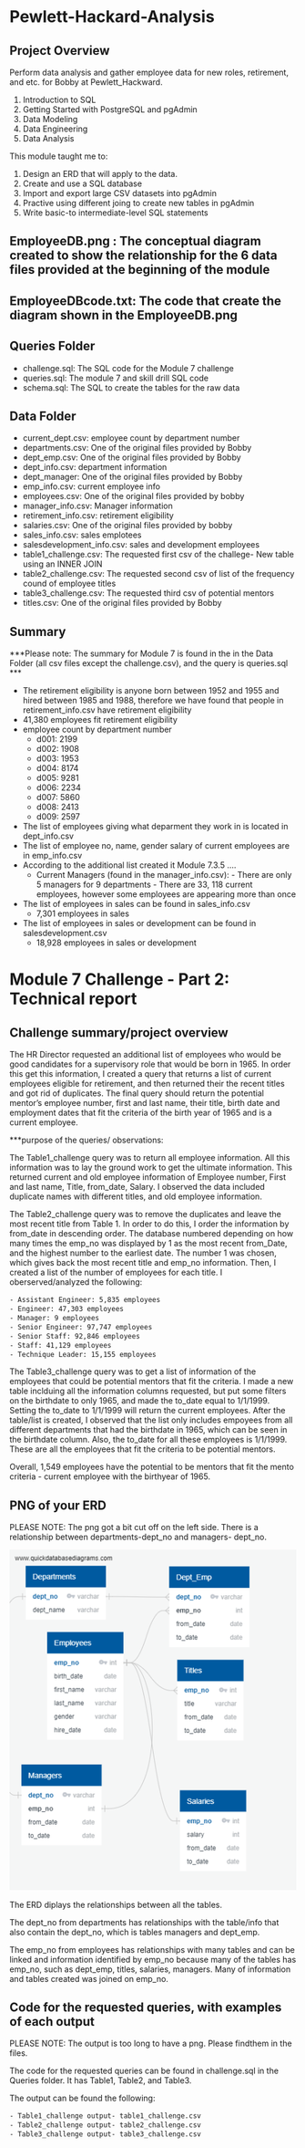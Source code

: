 # Pewlett-Hackard-Analysis

## Project Overview
Perform data analysis and gather employee data for new roles, retirement, and etc. for Bobby at Pewlett_Hackward. 

1. Introduction to SQL
2. Getting Started with PostgreSQL and pgAdmin
3. Data Modeling
4. Data Engineering
5. Data Analysis

This module taught me to:
1. Design an ERD that will apply to the data.
2. Create and use a SQL database
3. Import and export large CSV datasets into pgAdmin
4. Practive using different joing to create new tables in pgAdmin
5. Write basic-to intermediate-level SQL statements

## EmployeeDB.png : The conceptual diagram created to show the relationship for the 6 data files provided at the beginning of the module

## EmployeeDBcode.txt: The code that create the diagram shown in the EmployeeDB.png

## Queries Folder
- challenge.sql: The SQL code for the Module 7 challenge
- queries.sql: The module 7 and skill drill SQL code
- schema.sql: The SQL to create the tables for the raw data 

## Data Folder
- current_dept.csv: employee count by department number
- departments.csv: One of the original files provided by Bobby
- dept_emp.csv: One of the original files provided by Bobby
- dept_info.csv: department information
- dept_manager: One of the original files provided by Bobby
- emp_info.csv: current employee info
- employees.csv: One of the original files provided by bobby
- manager_info.csv: Manager information
- retirement_info.csv: retirement eligibility 
- salaries.csv: One of the original files provided by bobby
- sales_info.csv: sales emplotees
- salesdevelopment_info.csv: sales and development employees
- table1_challenge.csv: The requested first csv of the challege- New table using an INNER JOIN 
- table2_challenge.csv: The requested second csv of list of the frequency cound of employee titles
- table3_challenge.csv: The requested third csv of potential mentors
- titles.csv: One of the original files provided by Bobby

## Summary
***Please note: The summary for Module 7 is found in the in the Data Folder (all csv files except the challenge.csv), and the query is queries.sql *** 

- The retirement eligibility is anyone born between 1952 and 1955 and hired between 1985 and 1988, therefore we have found that people in retirement_info.csv have retirement eligibility
- 41,380 employees fit retirement eligibility 
- employee count by department number
    - d001: 2199
    - d002: 1908
    - d003: 1953
    - d004: 8174
    - d005: 9281
    - d006: 2234
    - d007: 5860
    - d008: 2413
    - d009: 2597
- The list of employees giving what deparment they work in is located in dept_info.csv
- The list of employee no, name, gender salary of current employees are in emp_info.csv
- According to the additional list created it Module 7.3.5 ....
    -  Current Managers (found in the manager_info.csv):
            - There are only 5 managers for 9 departments
            - There are 33, 118 current employees, however some employees are appearing more than once
- The list of employees in sales can be found in sales_info.csv
    - 7,301 employees in sales
- The list of employees in sales or development can be found in salesdevelopment.csv
    - 18,928 employees in sales or development
    
 # Module 7 Challenge - Part 2: Technical report
 
 ## Challenge summary/project overview
 The HR Director requested an additional list of employees who would be good candidates for a supervisory role that would be born in 1965. In order this get this information, I created a query that returns a list of current employees eligible for retirement, and then returned their the recent titles and got rid of duplicates. The final query should return the potential mentor’s employee number, first and last name, their title, birth date and employment dates that fit the criteria of the birth year of 1965 and is a current employee. 
 
***purpose of the queries/ observations:

 The Table1_challenge query was to return all employee information. All this information was to lay the ground work to get the ultimate information. This returned current and old employee information of Employee number, First and last name, Title, from_date, Salary. I observed the data included duplicate names with different titles, and old employee information.  
 
 The Table2_challenge query was to remove the duplicates and leave the most recent title from Table 1. In order to do this, I order the information by from_date in descending order. The database numbered depending on how many times the emp_no was displayed by 1 as the most recent from_Date, and the highest number to the earliest date. The number 1 was chosen, which gives back the most recent title and emp_no information. Then, I created a list of the number of employees for each title. 
 I oberserved/analyzed the following:
 
    - Assistant Engineer: 5,835 employees
    - Engineer: 47,303 employees
    - Manager: 9 employees
    - Senior Engineer: 97,747 employees
    - Senior Staff: 92,846 employees
    - Staff: 41,129 employees
    - Technique Leader: 15,155 employees
 
The Table3_challenge query was to get a list of information of the employees that could be potential mentors that fit the criteria. I made a new table inclduing all the information columns requested, but put some filters on the birthdate to only 1965, and made the to_date equal to 1/1/1999. Setting the to_date to 1/1/1999 will return the current employees. After the table/list is created, I observed that the list only includes empoyees from all different departments that had the birthdate in 1965, which can be seen in the birthdate column. Also, the to_date for all these employees is 1/1/1999. These are all the employees that fit the criteria to be potential mentors.

Overall, 1,549 employees have the potential to be mentors that fit the mento criteria - current employee with the birthyear of 1965.

## PNG of your ERD
PLEASE NOTE: The png got a bit cut off on the left side. There is a relationship between departments-dept_no and managers- dept_no. 

![EmployeeDB](EmployeeDB.png)


The ERD diplays the relationships between all the tables.  

The dept_no from departments has relationships with the table/info that also contain the dept_no, which is tables managers and dept_emp.

The emp_no from employees has relationships with many tables and can be linked and information identified by emp_no because many of the tables has emp_no, such as dept_emp, titles, salaries, managers. Many of information and tables created was joined on emp_no. 
 
## Code for the requested queries, with examples of each output

PLEASE NOTE: The output is too long to have a png. Please findthem in the files.

The code for the requested queries can be found in challenge.sql in the Queries folder. It has Table1, Table2, and Table3. 

The output can be found the following:

    - Table1_challenge output- table1_challenge.csv
    - Table2_challenge output- table2_challenge.csv
    - Table3_challenge output- table3_challenge.csv

